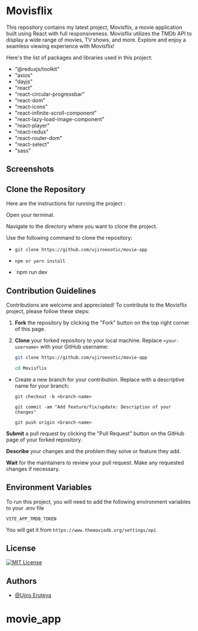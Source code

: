 # Movisflix

This repository contains my latest project, Movisflix, a movie application built using React with full responsiveness. Movisflix utilizes the TMDb API to display a wide range of movies, TV shows, and more. Explore and enjoy a seamless viewing experience with Movisflix!

Here's the list of packages and libraries used in this project:

- "@reduxjs/toolkit"
- "axios"
- "dayjs"
- "react"
- "react-circular-progressbar"
- "react-dom"
- "react-icons"
- "react-infinite-scroll-component"
- "react-lazy-load-image-component"
- "react-player"
- "react-redux"
- "react-router-dom"
- "react-select"
- "sass"

## Screenshots


## Clone the Repository

Here are the instructions for running the project :

Open your terminal.

Navigate to the directory where you want to clone the project.

Use the following command to clone the repository:

- `git clone https://github.com/ujiroexotic/movie-app`

- `npm or yarn install`
- `npm run dev

## Contribution Guidelines

Contributions are welcome and appreciated! To contribute to the Movisflix project, please follow these steps:

1. **Fork** the repository by clicking the "Fork" button on the top right corner of this page.

2. **Clone** your forked repository to your local machine. Replace `<your-username>` with your GitHub username:

   ```bash
   git clone https://github.com/ujiroexotic/movie-app

   cd Movisflix

- Create a new branch for your contribution. Replace <branch-name> with a descriptive name for your branch:

    `git checkout -b <branch-name>`

    `git commit -am "Add feature/fix/update: Description of your   changes"`

    `git push origin <branch-name>`

**Submit** a pull request by clicking the "Pull Request" button on the GitHub page of your forked repository.

**Describe** your changes and the problem they solve or feature they add.

**Wait** for the maintainers to review your pull request. Make any requested changes if necessary.
## Environment Variables

To run this project, you will need to add the following environment variables to your .env file

`VITE_APP_TMDB_TOKEN`



You will get it from `https://www.themoviedb.org/settings/api`
## License

[![MIT License](https://img.shields.io/badge/License-MIT-green.svg)](https://choosealicense.com/licenses/mit/)

## Authors

- [@Ujiro Eruteya](https://www.github.com/ujiroexotic)

# movie_app
